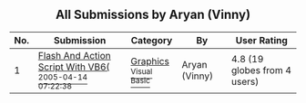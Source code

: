 ﻿<div align="center">

## All Submissions by Aryan \(Vinny\)

</div>

No.  | Submission | Category | By   | User Rating
---- | ---------- | -------- | ---- | -----------
1 | [Flash And Action Script With VB6\(<br /><sup>2005-04-14 07:22:38</sup>](https://github.com/Planet-Source-Code/aryan-vinny-flash-and-action-script-with-vb6__1-59995) | [Graphics<br /><sup>Visual Basic</sup>](../ByCategory/graphics__1-46.md) | Aryan \(Vinny\) | 4.8 (19 globes from 4 users)
